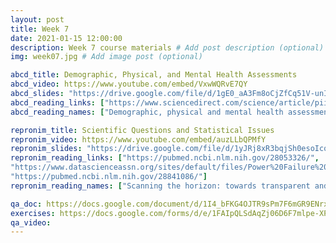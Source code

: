 ```yaml
---
layout: post
title: Week 7
date: 2021-01-15 12:00:00
description: Week 7 course materials # Add post description (optional)
img: week07.jpg # Add image post (optional)

abcd_title: Demographic, Physical, and Mental Health Assessments
abcd_video: https://www.youtube.com/embed/VxwWQRvE7QY
abcd_slides: "https://drive.google.com/file/d/1gE0_aA3Fm8oCjZfCq51V-unI-UFJM_uG/view?usp=sharing"
abcd_reading_links: ["https://www.sciencedirect.com/science/article/pii/S1878929317300683", "https://pubmed.ncbi.nlm.nih.gov/32541809/"]
abcd_reading_names: ["Demographic, physical and mental health assessments in the adolescent brain and cognitive development study: Rationale and description", "The ABCD study: understanding the development of risk for mental and physical health outcomes"]

repronim_title: Scientific Questions and Statistical Issues
repronim_video: https://www.youtube.com/embed/auzLLbQPMfY
repronim_slides: "https://drive.google.com/file/d/1yJRj8xR3bqjSh0esoIcqM4vDJtXUxhzY/view?usp=sharing"
repronim_reading_links: ["https://pubmed.ncbi.nlm.nih.gov/28053326/",
"https://www.datascienceassn.org/sites/default/files/Power%20Failure%20-%20Why%20Small%20Sample%20Size%20Undermines%20the%20Reliability%20of%20Neuroscience.pdf",
"https://pubmed.ncbi.nlm.nih.gov/28841086/"]
repronim_reading_names: ["Scanning the horizon: towards transparent and reproducible neuroimaging research", "Power failure: why small sample size undermines the reliability of neuroscience", "Choosing Prediction Over Explanation in Psychology: Lessons From Machine Learning"]

qa_doc: https://docs.google.com/document/d/1I4_bFKG4OJTR9sPm7F6mGR9ENrx-C5YbAG5GsnBEH5o/edit?usp=sharing
exercises: https://docs.google.com/forms/d/e/1FAIpQLSdAqZj06D6F7mlpe-XPR53d_wuiOn1zNX-TljpYPidxUXz9Eg/viewform?usp=sf_link
qa_video:
---
```

